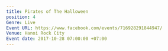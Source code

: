 ```yaml
---
title: Pirates of The Halloween
position: 4
Genre: Live
Event URL: https://www.facebook.com/events/716928291844947/
Venue: Hanoi Rock City
Event date: 2017-10-28 07:00:00 +07:00
---
```


